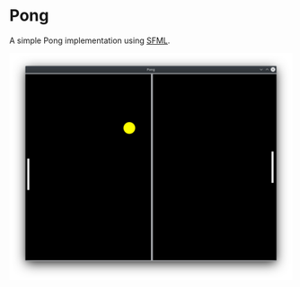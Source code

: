 # Pong

A simple Pong implementation using [SFML](https://www.sfml-dev.org/).

![](assets/image/pong_screenshot.png)
